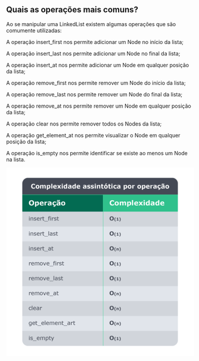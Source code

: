 ## Quais as operações mais comuns?

Ao se manipular uma LinkedList existem algumas operações que são comumente utilizadas:

A operação insert_first nos permite adicionar um Node no início da lista;

A operação insert_last nos permite adicionar um Node no final da lista;

A operação insert_at nos permite adicionar um Node em qualquer posição da lista;

A operação remove_first nos permite remover um Node do início da lista;

A operação remove_last nos permite remover um Node do final da lista;

A operação remove_at nos permite remover um Node em qualquer posição da lista;

A operação clear nos permite remover todos os Nodes da lista;

A operação get_element_at nos permite visualizar o Node em qualquer posição da lista;

A operação is_empty nos permite identificar se existe ao menos um Node na lista.

<img src='complexity_table.png'>
